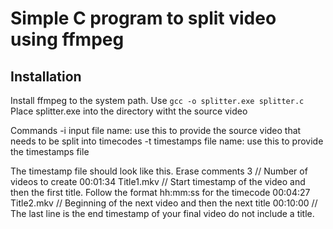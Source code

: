 # Simple C program to split video using ffmpeg

## Installation
Install ffmpeg to the system path.
Use `gcc -o splitter.exe splitter.c`
Place splitter.exe into the directory witht the source video

Commands
-i input file name: use this to provide the source video that needs to be split into timecodes
-t timestamps file name: use this to provide the timestamps file

The timestamp file should look like this. Erase comments
3                               // Number of videos to create
00:01:34 Title1.mkv             // Start timestamp of the video and then the first title. Follow the format hh:mm:ss for the timecode
00:04:27 Title2.mkv             // Beginning of the next video and then the next title
00:10:00                        // The last line is the end timestamp of your final video do not include a title.